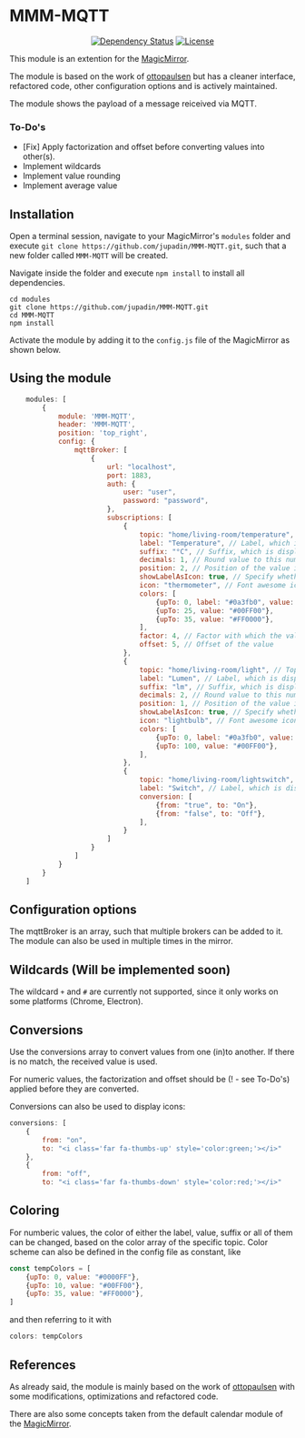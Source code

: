 # MMM-MQTT

<p style="text-align: center">
    <a href="https://david-dm.org/jupadin/MMM-MQTT"><img src="https://david-dm.org/jupadin/MMM-MQTT.svg" alt ="Dependency Status"></a>
    <a href="https://choosealicense.com/licenses/mit"><img src="https://img.shields.io/badge/license-MIT-blue.svg" alt="License"></a>
</p>

This module is an extention for the [MagicMirror](https://github.com/MichMich/MagicMirror).

The module is based on the work of [ottopaulsen](https://github.com/ottopaulsen/MMM-MQTT) but has a cleaner interface, refactored code, other configuration options and is actively maintained.

The module shows the payload of a message reiceived via MQTT.

### To-Do's
- [Fix] Apply factorization and offset before converting values into other(s).
- Implement wildcards
- Implement value rounding
- Implement average value

## Installation

Open a terminal session, navigate to your MagicMirror's `modules` folder and execute `git clone https://github.com/jupadin/MMM-MQTT.git`, such that a new folder called `MMM-MQTT` will be created.

Navigate inside the folder and execute `npm install` to install all dependencies.

```
cd modules
git clone https://github.com/jupadin/MMM-MQTT.git
cd MMM-MQTT
npm install
```


Activate the module by adding it to the `config.js` file of the MagicMirror as shown below.

## Using the module
````javascript
    modules: [
        {
            module: 'MMM-MQTT',
            header: 'MMM-MQTT',
            position: 'top_right',
            config: {
                mqttBroker: [
                    {
                        url: "localhost",
                        port: 1883,
                        auth: {
                            user: "user",
                            password: "password",
                        },
                        subscriptions: [
                            {
                                topic: "home/living-room/temperature", // Topic to look for
                                label: "Temperature", // Label, which is displayed in front of the value
                                suffix: "°C", // Suffix, which is displayed behind the value
                                decimals: 1, // Round value to this number of decimals
                                position: 2, // Position of the value inside the table (counting top to bottom)
                                showLabelAsIcon: true, // Specify whether the label shall be replaced by the specified icon
                                icon: "thermometer", // Font awesome icon, which shall be displayed (only if showLabelAsIcon option is set to true)
                                colors: [
                                    {upTo: 0, label: "#0a3fb0", value: "#0000FF", suffix: "#FFFFF"},
                                    {upTo: 25, value: "#00FF00"},
                                    {upTo: 35, value: "#FF0000"},
                                ],
                                factor: 4, // Factor with which the value should be factorized by
                                offset: 5, // Offset of the value
                            },
                            {
                                topic: "home/living-room/light", // Topic to look for
                                label: "Lumen", // Label, which is displayed in front of the value
                                suffix: "lm", // Suffix, which is displayed behind the value
                                decimals: 2, // Round value to this number of decimals
                                position: 1, // Position of the value inside the table (counting top to bottom)
                                showLabelAsIcon: true, // Specify whether the label shall be replaced by the specified icon
                                icon: "lightbulb", // Font awesome icon, which shall be displayed (only if showLabelAsIcon option is set to true)
                                colors: [
                                    {upTo: 0, label: "#0a3fb0", value: "#0000FF", suffix: "#FFFFF"},
                                    {upTo: 100, value: "#00FF00"},
                                ],
                            },
                            {
                                topic: "home/living-room/lightswitch", // Topic to look for
                                label: "Switch", // Label, which is displayed in front of the value
                                conversion: [
                                    {from: "true", to: "On"},
                                    {from: "false", to: "Off"},
                                ],
                            }
                        ]
                    }
                ]
            }
        }
    ]
````

## Configuration options

The mqttBroker is an array, such that multiple brokers can be added to it.
The module can also be used in multiple times in the mirror.

## Wildcards (Will be implemented soon)
The wildcard `+` and `#` are currently not supported, since it only works on some platforms (Chrome, Electron).

## Conversions
Use the conversions array to convert values from one (in)to another. If there is no match, the received value is used.

For numeric values, the factorization and offset should be (! - see To-Do's) applied before they are converted.

Conversions can also be used to display icons:
```javascript
conversions: [
    {
        from: "on",
        to: "<i class='far fa-thumbs-up' style='color:green;'></i>"
    },
    {
        from: "off",
        to: "<i class='far fa-thumbs-down' style='color:red;'></i>"
```

## Coloring
For numberic values, the color of either the label, value, suffix or all of them can be changed, based on the color array of the specific topic.
Color scheme can also be defined in the config file as constant, like
```javascript
const tempColors = [
    {upTo: 0, value: "#0000FF"},
    {upTo: 10, value: "#00FF00"},
    {upTo: 35, value: "#FF0000"},
]
```
and then referring to it with
```javascript
colors: tempColors
```

## References
As already said, the module is mainly based on the work of [ottopaulsen](https://github.com/ottopaulsen/MMM-MQTT) with some modifications, optimizations and refactored code.

There are also some concepts taken from the default calendar module of the [MagicMirror](https://github.com/MichMich/MagicMirror).